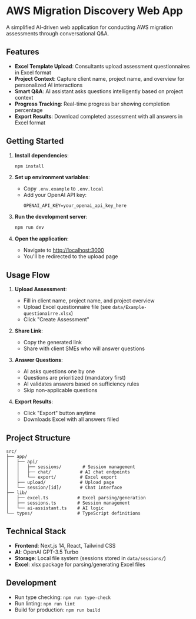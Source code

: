 # AWS Migration Discovery Web App

A simplified AI-driven web application for conducting AWS migration assessments through conversational Q&A.

## Features

- **Excel Template Upload**: Consultants upload assessment questionnaires in Excel format
- **Project Context**: Capture client name, project name, and overview for personalized AI interactions
- **Smart Q&A**: AI assistant asks questions intelligently based on project context
- **Progress Tracking**: Real-time progress bar showing completion percentage
- **Export Results**: Download completed assessment with all answers in Excel format

## Getting Started

1. **Install dependencies**:
   ```bash
   npm install
   ```

2. **Set up environment variables**:
   - Copy `.env.example` to `.env.local`
   - Add your OpenAI API key:
     ```
     OPENAI_API_KEY=your_openai_api_key_here
     ```

3. **Run the development server**:
   ```bash
   npm run dev
   ```

4. **Open the application**:
   - Navigate to [http://localhost:3000](http://localhost:3000)
   - You'll be redirected to the upload page

## Usage Flow

1. **Upload Assessment**:
   - Fill in client name, project name, and project overview
   - Upload Excel questionnaire file (see `data/Example-questionairre.xlsx`)
   - Click "Create Assessment"

2. **Share Link**:
   - Copy the generated link
   - Share with client SMEs who will answer questions

3. **Answer Questions**:
   - AI asks questions one by one
   - Questions are prioritized (mandatory first)
   - AI validates answers based on sufficiency rules
   - Skip non-applicable questions

4. **Export Results**:
   - Click "Export" button anytime
   - Downloads Excel with all answers filled

## Project Structure

```
src/
├── app/
│   ├── api/
│   │   ├── sessions/        # Session management
│   │   ├── chat/           # AI chat endpoints
│   │   └── export/         # Excel export
│   ├── upload/             # Upload page
│   └── session/[id]/       # Chat interface
├── lib/
│   ├── excel.ts           # Excel parsing/generation
│   ├── sessions.ts        # Session management
│   └── ai-assistant.ts    # AI logic
└── types/                 # TypeScript definitions
```

## Technical Stack

- **Frontend**: Next.js 14, React, Tailwind CSS
- **AI**: OpenAI GPT-3.5 Turbo
- **Storage**: Local file system (sessions stored in `data/sessions/`)
- **Excel**: xlsx package for parsing/generating Excel files

## Development

- Run type checking: `npm run type-check`
- Run linting: `npm run lint`
- Build for production: `npm run build`
